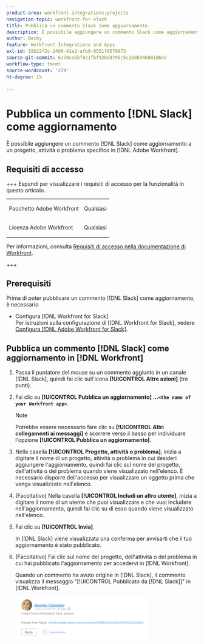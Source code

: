 ```yaml
---
product-area: workfront-integrations;projects
navigation-topic: workfront-for-slack
title: Pubblica un commento Slack come aggiornamento
description: È possibile aggiungere un commento Slack come aggiornamento a un progetto, attività o problema specifico in Adobe Workfront.
author: Becky
feature: Workfront Integrations and Apps
exl-id: 18b22f2c-2490-41e2-afb9-0551f9579973
source-git-commit: 6178cabbf021fbf92bd8795c5c2bd0346801d64d
workflow-type: tm+mt
source-wordcount: '279'
ht-degree: 1%

---
```


# Pubblica un commento [!DNL Slack] come aggiornamento

È possibile aggiungere un commento [!DNL Slack] come aggiornamento a un progetto, attività o problema specifico in [!DNL Adobe Workfront].

## Requisiti di accesso

+++ Espandi per visualizzare i requisiti di accesso per la funzionalità in questo articolo.

<table style="table-layout:auto"> 
 <col> 
 <col> 
 <tbody> 
  <tr> 
   <td role="rowheader">Pacchetto Adobe Workfront</td> 
   <td> <p>Qualsiasi</p> </td> 
  </tr> 
  <tr> 
   <td role="rowheader">Licenza Adobe Workfront</td> 
   <td> <p>Qualsiasi</p>
  </tr> 
 </tbody> 
</table>

Per informazioni, consulta [Requisiti di accesso nella documentazione di Workfront](/help/quicksilver/administration-and-setup/add-users/access-levels-and-object-permissions/access-level-requirements-in-documentation.md).

+++

## Prerequisiti

Prima di poter pubblicare un commento [!DNL Slack] come aggiornamento, è necessario

* Configura [!DNL Workfront for Slack]\
   Per istruzioni sulla configurazione di [!DNL Workfront for Slack], vedere [Configura [!DNL Adobe Workfront for Slack]](../../workfront-integrations-and-apps/using-workfront-with-slack/configure-workfront-for-slack.md).

## Pubblica un commento [!DNL Slack] come aggiornamento in [!DNL Workfront]

1. Passa il puntatore del mouse su un commento aggiunto in un canale [!DNL Slack], quindi fai clic sull&#39;icona **[!UICONTROL Altre azioni]** (tre punti).

1. Fai clic su **[!UICONTROL Pubblica un aggiornamento] ...`<the name of your Workfront app>`**.

   >[!NOTE]
   >
   >Potrebbe essere necessario fare clic su **[!UICONTROL Altri collegamenti ai messaggi]** e scorrere verso il basso per individuare l&#39;opzione **[!UICONTROL Pubblica un aggiornamento]**.
   >
   >
1. Nella casella **[!UICONTROL Progetto, attività o problema]**, inizia a digitare il nome di un progetto, attività o problema in cui desideri aggiungere l&#39;aggiornamento, quindi fai clic sul nome del progetto, dell&#39;attività o del problema quando viene visualizzato nell&#39;elenco. È necessario disporre dell&#39;accesso per visualizzare un oggetto prima che venga visualizzato nell&#39;elenco.
1. (Facoltativo) Nella casella **[!UICONTROL Includi un altro utente]**, inizia a digitare il nome di un utente che puoi visualizzare e che vuoi includere nell&#39;aggiornamento, quindi fai clic su di esso quando viene visualizzato nell&#39;elenco.
1. Fai clic su **[!UICONTROL Invia]**.

   In [!DNL Slack] viene visualizzata una conferma per avvisarti che il tuo aggiornamento è stato pubblicato.

1. (Facoltativo) Fai clic sul nome del progetto, dell&#39;attività o del problema in cui hai pubblicato l&#39;aggiornamento per accedervi in [!DNL Workfront].

   Quando un commento ha avuto origine in [!DNL Slack], il commento visualizza il messaggio &quot;[!UICONTROL Pubblicato da [!DNL Slack]]&quot; in [!DNL Workfront].

   ![Aggiornamento pubblicato da Slack](assets/slack-update-posted-from-slack-350x112.png)
